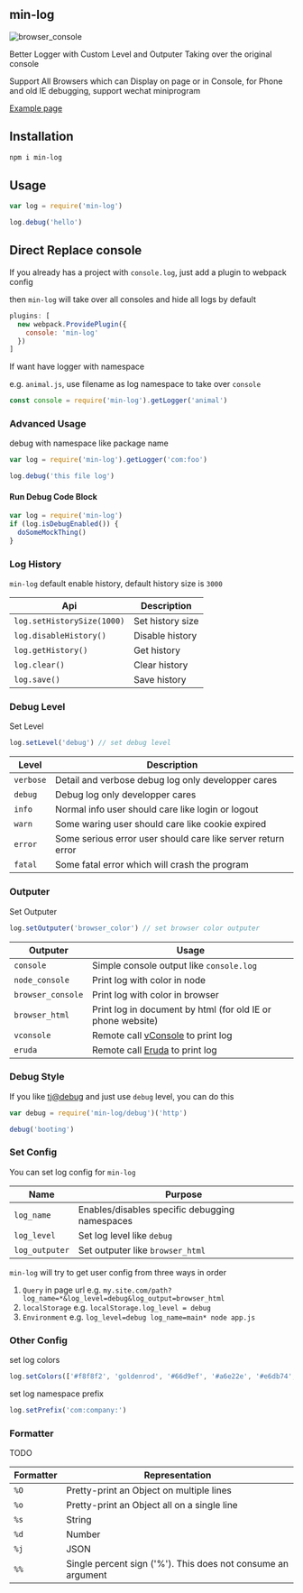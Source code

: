 min-log
---

![browser_console](https://user-images.githubusercontent.com/4565306/31819867-43e78e34-b564-11e7-9ad4-1877c97a3660.png)

Better Logger with Custom Level and Outputer Taking over the original console

Support All Browsers which can Display on page or in Console, for Phone and old IE debugging, support wechat miniprogram

[Example page](https://chunpu.github.io/min-log)

## Installation

```sh
npm i min-log
```

## Usage

```js
var log = require('min-log')

log.debug('hello')
```

## Direct Replace console

If you already has a project with `console.log`, just add a plugin to webpack config

then `min-log` will take over all consoles and hide all logs by default

```js
plugins: [
  new webpack.ProvidePlugin({
    console: 'min-log'
  })
]
```

If want have logger with namespace

e.g. `animal.js`, use filename as log namespace to take over `console`

```js
const console = require('min-log').getLogger('animal')
```

### Advanced Usage

debug with namespace like package name

```js
var log = require('min-log').getLogger('com:foo')

log.debug('this file log')
```


#### Run Debug Code Block

```js
var log = require('min-log')
if (log.isDebugEnabled()) {
  doSomeMockThing()
}
```

### Log History

`min-log` default enable history, default history size is `3000`

Api | Description
--- | ---
`log.setHistorySize(1000)` | Set history size
`log.disableHistory()` | Disable history
`log.getHistory()` | Get history
`log.clear()` | Clear history
`log.save()` | Save history

### Debug Level

Set Level

```js
log.setLevel('debug') // set debug level
```

Level | Description
--- | ---
`verbose` | Detail and verbose debug log only developper cares
`debug` | Debug log only developper cares
`info` | Normal info user should care like login or logout
`warn` | Some waring user should care like cookie expired
`error` | Some serious error user should care like server return error
`fatal` | Some fatal error which will crash the program

### Outputer

Set Outputer

```js
log.setOutputer('browser_color') // set browser color outputer
```

Outputer | Usage
--- | ---
`console` | Simple console output like `console.log`
`node_console` | Print log with color in node
`browser_console` | Print log with color in browser
`browser_html` | Print log in document by html (for old IE or phone website)
`vconsole` | Remote call [vConsole](https://github.com/Tencent/vConsole) to print log
`eruda` | Remote call [Eruda](https://github.com/liriliri/eruda) to print log

### Debug Style

If you like [tj@debug](https://github.com/visionmedia/debug) and just use `debug` level, you can do this

```js
var debug = require('min-log/debug')('http')

debug('booting')
```

### Set Config

You can set log config for `min-log`

Name | Purpose
--- | ---
`log_name` | Enables/disables specific debugging namespaces
`log_level` | Set log level like `debug`
`log_outputer` | Set outputer like `browser_html`

`min-log` will try to get user config from three ways in order

1. `Query` in page url e.g. `my.site.com/path?log_name=*&log_level=debug&log_output=browser_html`
1. `localStorage` e.g. `localStorage.log_level = debug`
1. `Environment` e.g. `log_level=debug log_name=main* node app.js`


### Other Config

set log colors

```js
log.setColors(['#f8f8f2', 'goldenrod', '#66d9ef', '#a6e22e', '#e6db74', '#f92672'])
```

set log namespace prefix

```js
log.setPrefix('com:company:')
```

### Formatter

TODO

Formatter | Representation
--- | ---
`%O` | Pretty-print an Object on multiple lines
`%o` | Pretty-print an Object all on a single line
`%s` | String
`%d` | Number
`%j` | JSON
`%%` | Single percent sign ('%'). This does not consume an argument
